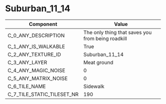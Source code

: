 

# Suburban_11_14



| Component | Value | 
|  --  |  --  | 
| C_0_ANY_DESCRIPTION | The only thing that saves you from being roadkill | 
| C_1_ANY_IS_WALKABLE | True | 
| C_2_ANY_TEXTURE_ID | Suburban_11_14 | 
| C_3_ANY_LAYER | Meat ground | 
| C_4_ANY_MAGIC_NOISE | 0 | 
| C_5_ANY_MATRIX_NOISE | 0 | 
| C_6_TILE_NAME | Sidewalk | 
| C_7_TILE_STATIC_TILESET_NR | 190 | 

